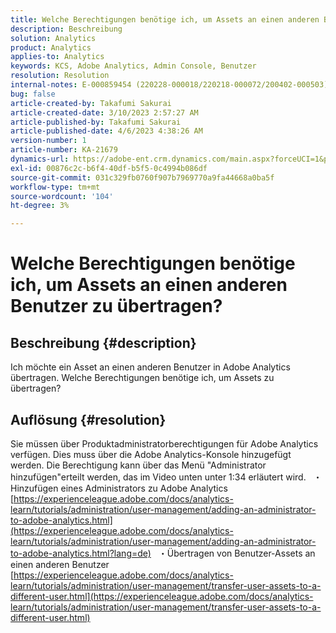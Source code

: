 ```yaml
---
title: Welche Berechtigungen benötige ich, um Assets an einen anderen Benutzer zu übertragen?
description: Beschreibung
solution: Analytics
product: Analytics
applies-to: Analytics
keywords: KCS, Adobe Analytics, Admin Console, Benutzer
resolution: Resolution
internal-notes: E-000859454 (220228-000018/220218-000072/200402-000503)
bug: false
article-created-by: Takafumi Sakurai
article-created-date: 3/10/2023 2:57:27 AM
article-published-by: Takafumi Sakurai
article-published-date: 4/6/2023 4:38:26 AM
version-number: 1
article-number: KA-21679
dynamics-url: https://adobe-ent.crm.dynamics.com/main.aspx?forceUCI=1&pagetype=entityrecord&etn=knowledgearticle&id=ea673245-efbe-ed11-83ff-6045bd006b3d
exl-id: 00876c2c-b6f4-40df-b5f5-0c4994b086df
source-git-commit: 031c329fb0760f907b7969770a9fa44668a0ba5f
workflow-type: tm+mt
source-wordcount: '104'
ht-degree: 3%

---
```


# Welche Berechtigungen benötige ich, um Assets an einen anderen Benutzer zu übertragen?

## Beschreibung {#description}

Ich möchte ein Asset an einen anderen Benutzer in Adobe Analytics übertragen. Welche Berechtigungen benötige ich, um Assets zu übertragen?

## Auflösung {#resolution}


Sie müssen über Produktadministratorberechtigungen für Adobe Analytics verfügen. Dies muss über die Adobe Analytics-Konsole hinzugefügt werden. Die Berechtigung kann über das Menü &quot;Administrator hinzufügen&quot;erteilt werden, das im Video unten unter 1:34 erläutert wird.
 
・Hinzufügen eines Administrators zu Adobe Analytics
[https://experienceleague.adobe.com/docs/analytics-learn/tutorials/administration/user-management/adding-an-administrator-to-adobe-analytics.html](https://experienceleague.adobe.com/docs/analytics-learn/tutorials/administration/user-management/adding-an-administrator-to-adobe-analytics.html?lang=de)
 
・Übertragen von Benutzer-Assets an einen anderen Benutzer
[https://experienceleague.adobe.com/docs/analytics-learn/tutorials/administration/user-management/transfer-user-assets-to-a-different-user.html](https://experienceleague.adobe.com/docs/analytics-learn/tutorials/administration/user-management/transfer-user-assets-to-a-different-user.html)
